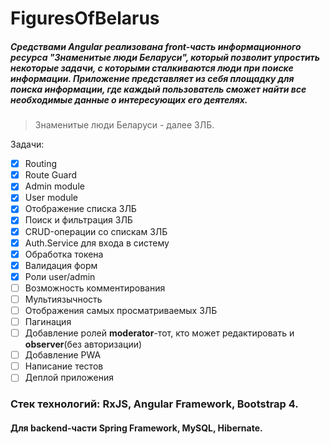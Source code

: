 # FiguresOfBelarus

##### Средствами Angular реализована front-часть информационного ресурса "Знаменитые люди Беларуси", который позволит упростить некоторые задачи, с которыми сталкиваются люди при поиске информации. Приложение представляет из себя площадку для поиска информации, где каждый пользователь сможет найти все необходимые данные о интересующих его деятелях.

> Знаменитые люди Беларуси - далее ЗЛБ.

Задачи:

- [x] Routing
- [x] Route Guard
- [x] Admin module
- [x] User module
- [x] Отображение списка ЗЛБ
- [x] Поиск и фильтрация ЗЛБ
- [x] CRUD-операции со спискам ЗЛБ
- [x] Auth.Service для входа в систему
- [x] Обработка токена
- [x] Валидация форм
- [x] Роли user/admin
- [ ] Возможность комментирования
- [ ] Мультиязычность
- [ ] Отображения самых просматриваемых ЗЛБ
- [ ] Пагинация
- [ ] Добавление ролей **moderator**-тот, кто может редактировать и  **observer**(без авторизации)     
- [ ] Добавление PWA
- [ ] Написание тестов
- [ ] Деплой приложения

### Стек технологий: RxJS, Angular Framework, Bootstrap 4. 
#### Для backend-части Spring Framework, MySQL, Hibernate.
